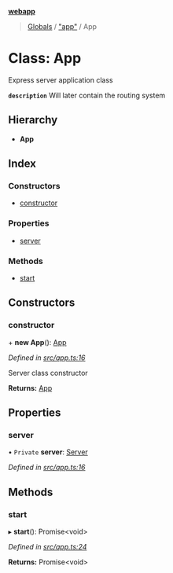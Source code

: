 **[webapp](../README.md)**

> [Globals](../globals.md) / ["app"](../modules/_app_.md) / App

# Class: App

Express server application class

**`description`** Will later contain the routing system

## Hierarchy

* **App**

## Index

### Constructors

* [constructor](_app_.app.md#constructor)

### Properties

* [server](_app_.app.md#server)

### Methods

* [start](_app_.app.md#start)

## Constructors

### constructor

\+ **new App**(): [App](_app_.app.md)

*Defined in [src/app.ts:16](https://github.com/BESTUPC/voting-web-app/blob/443129a/src/app.ts#L16)*

Server class constructor

**Returns:** [App](_app_.app.md)

## Properties

### server

• `Private` **server**: [Server](_providers_server_.server.md)

*Defined in [src/app.ts:16](https://github.com/BESTUPC/voting-web-app/blob/443129a/src/app.ts#L16)*

## Methods

### start

▸ **start**(): Promise<void\>

*Defined in [src/app.ts:24](https://github.com/BESTUPC/voting-web-app/blob/443129a/src/app.ts#L24)*

**Returns:** Promise<void\>
